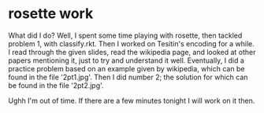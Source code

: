 # rosette work

What did I do? Well, I spent some time playing with rosette, then tackled problem 1, with classify.rkt. Then I worked on Tesitin's encoding for a while. I read through the given slides, read the wikipedia page, and looked at other papers mentioning it, just to try and understand it well. Eventually, I did a practice problem based on an example given by wikipedia, which can be found in the file '2pt1.jpg'. Then I did number 2; the solution for which can be found in the file '2pt2.jpg'.

Ughh I'm out of time. If there are a few minutes tonight I will work on it then.




